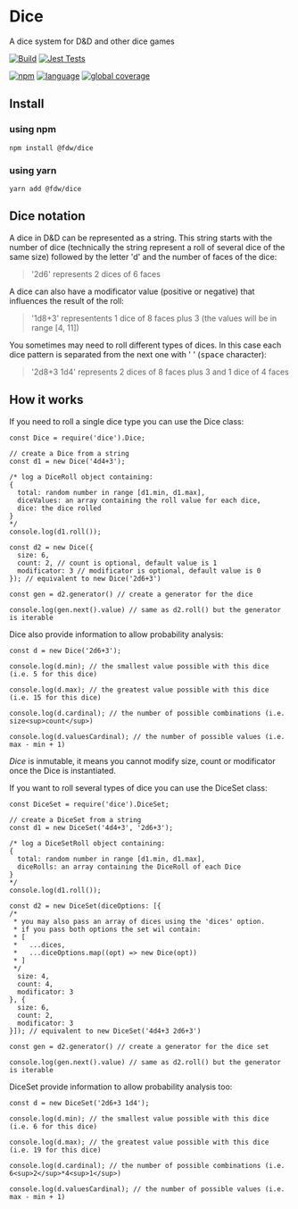 # Dice

A dice system for D&amp;D and other dice games

[![Build](https://github.com/benjamin-fukdawurld/dice/actions/workflows/build.yml/badge.svg?event=release)](https://github.com/benjamin-fukdawurld/dice/actions/workflows/build.yml)
[![Jest Tests](https://github.com/benjamin-fukdawurld/dice/actions/workflows/unit-test.yml/badge.svg?event=release)](https://github.com/benjamin-fukdawurld/dice/actions/workflows/unit-test.yml)

<!-- all-shields/badges:START -->

[![npm](https://img.shields.io/badge/npm-1.0.0-red.svg?style=flat&logo=npm)](https://www.npmjs.com/package/@fdw/dice) [![language](https://img.shields.io/badge/language-Typescript-blue.svg?style=flat&logo=typescript)](https://www.typescriptlang.org/) [![global coverage](https://img.shields.io/badge/global%20coverage-100%25-limegreen.svg?style=flat&logo=jest)](https://www.jestjs.io/)

<!-- all-shields/badges:END -->

## Install

### using npm

`npm install @fdw/dice`

### using yarn

`yarn add @fdw/dice`

## Dice notation

A dice in D&D can be represented as a string. This string starts with the number of dice (technically the string represent a roll of several dice of the same size) followed by the letter 'd' and the number of faces of the dice:

> '2d6' represents 2 dices of 6 faces

A dice can also have a modificator value (positive or negative) that influences the result of the roll:

> '1d8+3' representents 1 dice of 8 faces plus 3 (the values will be in range [4, 11])

You sometimes may need to roll different types of dices. In this case each dice pattern is separated from the next one with ' ' (<kbd>space</kbd> character):

> '2d8+3 1d4' represents 2 dices of 8 faces plus 3 and 1 dice of 4 faces

## How it works

If you need to roll a single dice type you can use the Dice class:

```
const Dice = require('dice').Dice;

// create a Dice from a string
const d1 = new Dice('4d4+3');

/* log a DiceRoll object containing:
{
  total: random number in range [d1.min, d1.max],
  diceValues: an array containing the roll value for each dice,
  dice: the dice rolled
}
*/
console.log(d1.roll());

const d2 = new Dice({
  size: 6,
  count: 2, // count is optional, default value is 1
  modificator: 3 // modificator is optional, default value is 0
}); // equivalent to new Dice('2d6+3')

const gen = d2.generator() // create a generator for the dice

console.log(gen.next().value) // same as d2.roll() but the generator is iterable

```

Dice also provide information to allow probability analysis:

```
const d = new Dice('2d6+3');

console.log(d.min); // the smallest value possible with this dice (i.e. 5 for this dice)

console.log(d.max); // the greatest value possible with this dice (i.e. 15 for this dice)

console.log(d.cardinal); // the number of possible combinations (i.e. size<sup>count</sup>)

console.log(d.valuesCardinal); // the number of possible values (i.e. max - min + 1)

```

_Dice_ is inmutable, it means you cannot modify size, count or modificator once the Dice is instantiated.

If you want to roll several types of dice you can use the DiceSet class:

```
const DiceSet = require('dice').DiceSet;

// create a DiceSet from a string
const d1 = new DiceSet('4d4+3', '2d6+3');

/* log a DiceSetRoll object containing:
{
  total: random number in range [d1.min, d1.max],
  diceRolls: an array containing the DiceRoll of each Dice
}
*/
console.log(d1.roll());

const d2 = new DiceSet(diceOptions: [{
/*
 * you may also pass an array of dices using the 'dices' option.
 * if you pass both options the set wil contain:
 * [
 *   ...dices,
 *   ...diceOptions.map((opt) => new Dice(opt))
 * ]
 */
  size: 4,
  count: 4,
  modificator: 3
}, {
  size: 6,
  count: 2,
  modificator: 3
}]); // equivalent to new DiceSet('4d4+3 2d6+3')

const gen = d2.generator() // create a generator for the dice set

console.log(gen.next().value) // same as d2.roll() but the generator is iterable
```

DiceSet provide information to allow probability analysis too:

```
const d = new DiceSet('2d6+3 1d4');

console.log(d.min); // the smallest value possible with this dice (i.e. 6 for this dice)

console.log(d.max); // the greatest value possible with this dice (i.e. 19 for this dice)

console.log(d.cardinal); // the number of possible combinations (i.e. 6<sup>2</sup>*4<sup>1</sup>)

console.log(d.valuesCardinal); // the number of possible values (i.e. max - min + 1)

```
